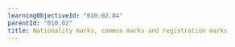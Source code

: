 ```yaml
---
learningObjectiveId: "010.02.04"
parentId: "010.02"
title: Nationality marks, common marks and registration marks
---
```

